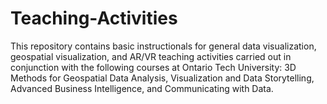 # Teaching-Activities
This repository contains basic instructionals for general data visualization, geospatial visualization, and AR/VR teaching activities carried out in conjunction with the following courses at Ontario Tech University: 3D Methods for Geospatial Data Analysis, Visualization and Data Storytelling, Advanced Business Intelligence, and Communicating with Data.
